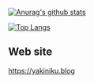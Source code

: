 [![Anurag's github stats](https://github-readme-stats.vercel.app/api?username=ebarakazuhiro&theme=react&count_private=true&show_icons=true)](https://github.com/anuraghazra/github-readme-stats)

[![Top Langs](https://github-readme-stats.vercel.app/api/top-langs/?username=ebarakazuhiro&theme=react&layout=compact&hide=Java&langs_count=10&count_private=true)](https://github.com/anuraghazra/github-readme-stats)

## Web site
https://yakiniku.blog

